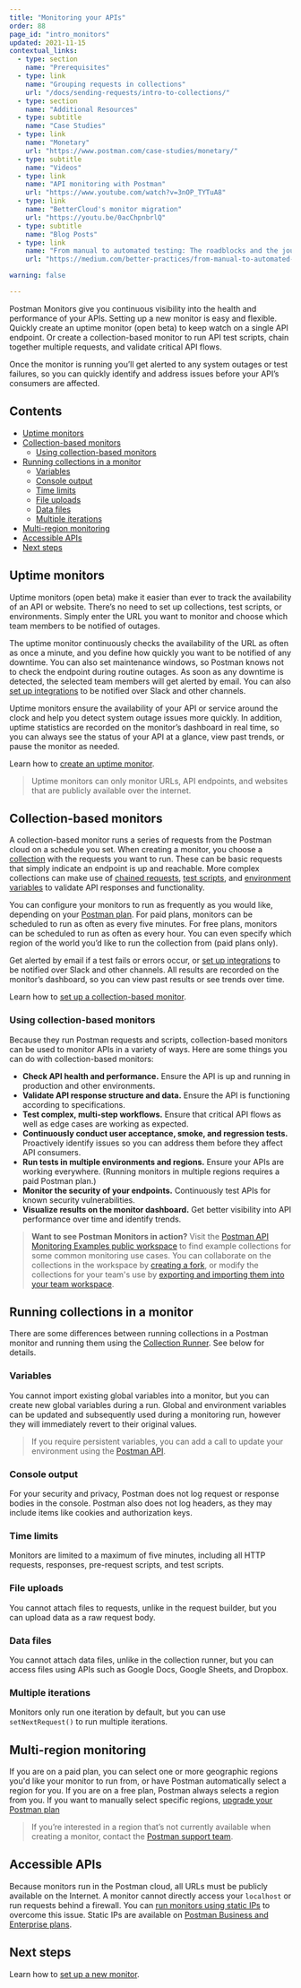 ```yaml
---
title: "Monitoring your APIs"
order: 88
page_id: "intro_monitors"
updated: 2021-11-15
contextual_links:
  - type: section
    name: "Prerequisites"
  - type: link
    name: "Grouping requests in collections"
    url: "/docs/sending-requests/intro-to-collections/"
  - type: section
    name: "Additional Resources"
  - type: subtitle
    name: "Case Studies"
  - type: link
    name: "Monetary"
    url: "https://www.postman.com/case-studies/monetary/"
  - type: subtitle
    name: "Videos"
  - type: link
    name: "API monitoring with Postman"
    url: "https://www.youtube.com/watch?v=3nOP_TYTuA8"
  - type: link
    name: "BetterCloud's monitor migration"
    url: "https://youtu.be/0acChpnbrlQ"
  - type: subtitle
    name: "Blog Posts"
  - type: link
    name: "From manual to automated testing: The roadblocks and the journey"
    url: "https://medium.com/better-practices/from-manual-to-automated-testing-the-roadblocks-and-the-journey-6333dfacc5ae"

warning: false

---
```


Postman Monitors give you continuous visibility into the health and performance of your APIs. Setting up a new monitor is easy and flexible. Quickly create an uptime monitor (open beta) to keep watch on a single API endpoint. Or create a collection-based monitor to run API test scripts, chain together multiple requests, and validate critical API flows.

Once the monitor is running you’ll get alerted to any system outages or test failures, so you can quickly identify and address issues before your API’s consumers are affected.

## Contents

* [Uptime monitors](#uptime-monitors)
* [Collection-based monitors](#collection-based-monitors)
    * [Using collection-based monitors](#using-collection-based-monitors)
* [Running collections in a monitor](#running-collections-in-a-monitor)
    * [Variables](#variables)
    * [Console output](#console-output)
    * [Time limits](#time-limits)
    * [File uploads](#file-uploads)
    * [Data files](#data-files)
    * [Multiple iterations](#multiple-iterations)
* [Multi-region monitoring](#multi-region-monitoring)
* [Accessible APIs](#accessible-apis)
* [Next steps](#next-steps)

## Uptime monitors

Uptime monitors (open beta) make it easier than ever to track the availability of an API or website. There’s no need to set up collections, test scripts, or environments. Simply enter the URL you want to monitor and choose which team members to be notified of outages.

The uptime monitor continuously checks the availability of the URL as often as once a minute, and you define how quickly you want to be notified of any downtime. You can also set maintenance windows, so Postman knows not to check the endpoint during routine outages. As soon as any downtime is detected, the selected team members will get alerted by email. You can also [set up integrations](/docs/integrations/intro-integrations/) to be notified over Slack and other channels.

Uptime monitors ensure the availability of your API or service around the clock and help you detect system outage issues more quickly. In addition, uptime statistics are recorded on the monitor’s dashboard in real time, so you can always see the status of your API at a glance, view past trends, or pause the monitor as needed.

Learn how to [create an uptime monitor](/docs/monitoring-your-api/uptime-monitors/).

> Uptime monitors can only monitor URLs, API endpoints, and websites that are publicly available over the internet.

## Collection-based monitors

A collection-based monitor runs a series of requests from the Postman cloud on a schedule you set. When creating a monitor, you choose a [collection](/docs/sending-requests/intro-to-collections/) with the requests you want to run. These can be basic requests that simply indicate an endpoint is up and reachable. More complex collections can make use of [chained requests](https://www.youtube.com/watch?v=shYn3Ys3ygE), [test scripts](https://learning.postman.com/docs/writing-scripts/test-scripts/), and [environment variables](/docs/sending-requests/managing-environments/) to validate API responses and functionality.

You can configure your monitors to run as frequently as you would like, depending on your [Postman plan](https://www.postman.com/pricing/). For paid plans, monitors can be scheduled to run as often as every five minutes. For free plans, monitors can be scheduled to run as often as every hour. You can even specify which region of the world you’d like to run the collection from (paid plans only).

Get alerted by email if a test fails or errors occur, or [set up integrations](/docs/integrations/intro-integrations/) to be notified over Slack and other channels. All results are recorded on the monitor’s dashboard, so you can view past results or see trends over time.

Learn how to [set up a collection-based monitor](/docs/monitoring-your-api/setting-up-monitor/).

### Using collection-based monitors

Because they run Postman requests and scripts, collection-based monitors can be used to monitor APIs in a variety of ways. Here are some things you can do with collection-based monitors:

* **Check API health and performance.** Ensure the API is up and running in production and other environments.
* **Validate API response structure and data.** Ensure the API is functioning according to specifications.
* **Test complex, multi-step workflows.** Ensure that critical API flows as well as edge cases are working as expected.
* **Continuously conduct user acceptance, smoke, and regression tests.** Proactively identify issues so you can address them before they affect API consumers.
* **Run tests in multiple environments and regions.** Ensure your APIs are working everywhere. (Running monitors in multiple regions requires a paid Postman plan.)
* **Monitor the security of your endpoints.** Continuously test APIs for known security vulnerabilities.
* **Visualize results on the monitor dashboard.** Get better visibility into API performance over time and identify trends.

> **Want to see Postman Monitors in action?** Visit the [Postman API Monitoring Examples public workspace](https://www.postman.com/postman/workspace/postman-api-monitoring-examples/overview) to find example collections for some common monitoring use cases. You can collaborate on the collections in the workspace by [creating a fork](/docs/collaborating-in-postman/version-control-for-collections/#forking-a-collection), or modify the collections for your team's use by [exporting and importing them into your team workspace](/docs/getting-started/importing-and-exporting-data/#exporting-collections).

## Running collections in a monitor

There are some differences between running collections in a Postman monitor and running them using the [Collection Runner](/docs/running-collections/intro-to-collection-runs/). See below for details.

### Variables

You cannot import existing global variables into a monitor, but you can create new global variables during a run. Global and environment variables can be updated and subsequently used during a monitoring run, however they will immediately revert to their original values.

> If you require persistent variables, you can add a call to update your environment using the [Postman API](/docs/developer/intro-api/).

### Console output

For your security and privacy, Postman does not log request or response bodies in the console. Postman also does not log headers, as they may include items like cookies and authorization keys.

### Time limits

Monitors are limited to a maximum of five minutes, including all HTTP requests, responses, pre-request scripts, and test scripts.

### File uploads

You cannot attach files to requests, unlike in the request builder, but you can upload data as a raw request body.

### Data files

You cannot attach data files, unlike in the collection runner, but you can access files using APIs such as Google Docs, Google Sheets, and Dropbox.

### Multiple iterations

Monitors only run one iteration by default, but you can use `setNextRequest()` to run multiple iterations.

## Multi-region monitoring

If you are on a paid plan, you can select one or more geographic regions you'd like your monitor to run from, or have Postman automatically select a region for you. If you are on a free plan, Postman always selects a region from you. If you want to manually select specific regions, [upgrade your Postman plan](https://www.postman.com/pricing)

> If you’re interested in a region that’s not currently available when creating a monitor, contact the [Postman support team](https://www.postman.com/support/).

## Accessible APIs

Because monitors run in the Postman cloud, all URLs must be publicly available on the Internet. A monitor cannot directly access your `localhost` or run requests behind a firewall. You can [run monitors using static IPs](/docs/monitoring-your-api/using-static-IPs-to-monitor/) to overcome this issue. Static IPs are available on [Postman Business and Enterprise plans](https://www.postman.com/pricing).

## Next steps

Learn how to [set up a new monitor](/docs/monitoring-your-api/setting-up-monitor/).
